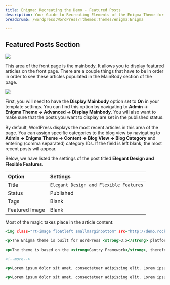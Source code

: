 ```yaml
---
title: Enigma: Recreating the Demo - Featured Posts
description: Your Guide to Recreating Elements of the Enigma Theme for WordPress
breadcrumb: /wordpress:WordPress/!themes:Themes/enigma:Enigma

---
```


Featured Posts Section
-----

![][demo]

This area of the front page is the mainbody. It allows you to display featured articles on the front page. There are a couple things that have to be in order in order to see these articles populated in the MainBody section of the page.

![][mainbody]

First, you will need to have the **Display Mainbody** option set to **On** in your template settings. You can find this option by navigating to **Admin -> Enigma Theme -> Advanced -> Display Mainbody**. You will also want to make sure that the posts you want to display are set in the published status.

By default, WordPress displays the most recent articles in this area of the page. You can assign specific categories to the blog view by navigating to **Admin -> Enigma Theme -> Content -> Blog View -> Blog Category** and entering (comma separated) category IDs. If the field is left blank, the most recent posts will appear. 

Below, we have listed the settings of the post titled **Elegant Design and Flexible Features**.

| Option         | Settings                               |
| :------------- | :-----------------                     |
| Title          | `Elegant Design and Flexible Features` |
| Status         | Published                              |
| Tags           | Blank                                  |
| Featured Image | Blank                                  |


Most of the magic takes place in the article content:

~~~ .html
<img class="rt-image floatleft smallmarginbottom" src="http://demo.rockettheme.com/live/wordpress/enigma/wp-content/rockettheme/rt_enigma_wp/frontpage/fp-article.jpg" width="125" height="100" alt="RocketTheme" />

<p>The Enigma theme is built for WordPress <strong>3.x</strong> platforms. This includes the theme, the RocketTheme Plugins demoed (some plugins like RokGallery might require a higher version like 3.2.1+), the Gantry Framework, in addition to <strong>RocketLauncher</strong>. All products are available from a consolidated WordPress Download area for Enigma.</p>

<p>The theme is based on the <strong>Gantry Framework</strong>, therefore, standard features such as the 960 Grid System, <strong>iPhone/Android</strong> viewing support. Layered on top is an intricate array of design elements, textures, patterns and backgrounds providing an elegant but complex appearance.</p>

<!--more-->

<p>Lorem ipsum dolor sit amet, consectetuer adipiscing elit. Lorem ipsum dolor sit amet, consectetuer adipiscing elit. Lorem ipsum dolor sit amet, consectetuer adipiscing elit. Lorem ipsum dolor sit amet, consectetuer adipiscing elit. Lorem ipsum dolor sit amet, consectetuer adipiscing elit. Lorem ipsum dolor sit amet, consectetuer adipiscing elit. Lorem ipsum dolor sit amet, consectetuer adipiscing elit.</p>

<p>Lorem ipsum dolor sit amet, consectetuer adipiscing elit. Lorem ipsum dolor sit amet, consectetuer adipiscing elit. Lorem ipsum dolor sit amet, consectetuer adipiscing elit. Lorem ipsum dolor sit amet, consectetuer adipiscing elit. Lorem ipsum dolor sit amet, consectetuer adipiscing elit. Lorem ipsum dolor sit amet, consectetuer adipiscing elit. Lorem ipsum dolor sit amet, consectetuer adipiscing elit.</p>
~~~ 

[demo]: assets/demo_7.jpeg
[mainbody]: assets/mainbody.jpg